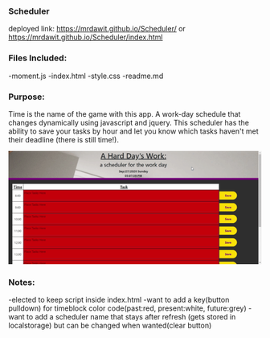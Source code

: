 ### Scheduler
deployed link: https://mrdawit.github.io/Scheduler/ or https://mrdawit.github.io/Scheduler/index.html
### Files Included:
-moment.js
-index.html
-style.css
-readme.md

### Purpose:
Time is the name of the game with this app. A work-day schedule that changes dynamically using javascript and jquery. This scheduler has the ability to save your tasks by hour and let you know which tasks haven't met their deadline (there is still time!). 

<img src="./Scheduler.gif">


### Notes:
-elected to keep script inside index.html 
-want to add a key(button pulldown) for timeblock color code(past:red, present:white, future:grey)
-want to add a scheduler name that stays after refresh (gets stored in localstorage) but can be changed when wanted(clear button)
